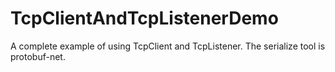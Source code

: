 # TcpClientAndTcpListenerDemo
A complete example of using TcpClient and TcpListener. 
The serialize tool is protobuf-net.
